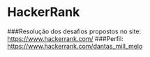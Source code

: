 # HackerRank
###Resolução dos desafios propostos no site: https://www.hackerrank.com/
###Perfil: https://www.hackerrank.com/dantas_mill_melo
